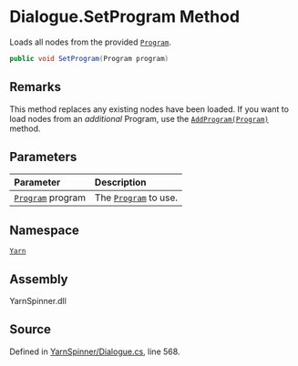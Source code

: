 # Dialogue.SetProgram Method

Loads all nodes from the provided [`Program`](/api/csharp/yarn/program.md).


```csharp
public void SetProgram(Program program)
```
## Remarks

This method replaces any existing nodes have been loaded. If
you want to load nodes from an _additional_ Program, use the
[`AddProgram(Program)`](/api/csharp/yarn/dialogue.addprogram-program-.md) method.


## Parameters
|Parameter|Description|
|:---|:---|
|[`Program`](/api/csharp/yarn/program.md) program|The [`Program`](/api/csharp/yarn/program.md) to use.|


## Namespace
[`Yarn`](/api/csharp/yarn/README.md)

## Assembly
YarnSpinner.dll

## Source
Defined in [YarnSpinner/Dialogue.cs](https://github.com/YarnSpinnerTool/YarnSpinner//blob/develop/YarnSpinner/Dialogue.cs#L568), line 568.
